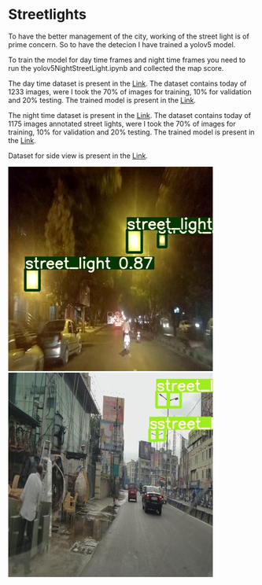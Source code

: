 # Streetlights

To have the better management of the city, working of the street light is of prime concern. So to have the detecion I have trained a yolov5 model.

To train the model for day time frames and night time frames you need to run the yolov5NightStreetLight.ipynb and collected the map score.

The day time dataset is present in the [Link](https://iiitaphyd.sharepoint.com/:f:/r/sites/Mobility-Mobility-RA/Shared%20Documents/Mobility%20-RA/Amandeep%20Kumar/Amandeep/day_frames?csf=1&web=1&e=19V2RD). The dataset contains today of 1233 images, were I took the 70% of images for training, 10% for validation and 20% testing. The trained model is present in the [Link](https://drive.google.com/drive/folders/1XQ7Ll1aX2Jrww7DdNFFSdNPH_FPyqcAP).

The night time dataset is present in the [Link](https://iiitaphyd.sharepoint.com/:f:/r/sites/Mobility-Mobility-RA/Shared%20Documents/Mobility%20-RA/Amandeep%20Kumar/Amandeep/night_frames?csf=1&web=1&e=wHWDRg). The dataset contains today of 1175 images annotated street lights, were I took the 70% of images for training, 10% for validation and 20% testing. The trained model is present in the [Link](https://drive.google.com/drive/folders/1XQ7Ll1aX2Jrww7DdNFFSdNPH_FPyqcAP).

Dataset for side view is present in the [Link](https://iiitaphyd.sharepoint.com/:f:/r/sites/Mobility-Mobility-RA/Shared%20Documents/Mobility%20-RA/Amandeep%20Kumar/Amandeep/side_view?csf=1&web=1&e=FArfgJ).

![](readme-images/frame1.jpg)![](readme-images/frame2.jpg)
